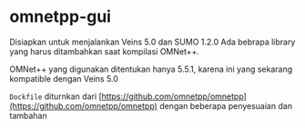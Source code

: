 # omnetpp-gui
Disiapkan untuk menjalankan Veins 5.0 dan SUMO 1.2.0 Ada bebrapa library yang harus ditambahkan saat kompilasi OMNet++.

OMNet++ yang digunakan ditentukan hanya 5.5.1, karena ini yang sekarang kompatible dengan Veins 5.0

`Dockfile` diturnkan dari [https://github.com/omnetpp/omnetpp](https://github.com/omnetpp/omnetpp) dengan beberapa penyesuaian dan tambahan
